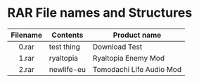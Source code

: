# RAR File names and Structures

| Filename  | Contents   | Product name             |
| :-------: | ---------- | ------------------------ |
| 0.rar     | test thing | Download Test            |
| 1.rar     | ryaltopia  | Ryaltopia Enemy Mod      |
| 2.rar     | newlife-eu | Tomodachi Life Audio Mod |
